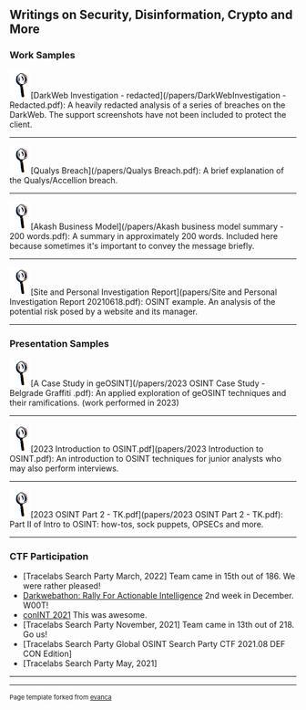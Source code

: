 ## Writings on Security, Disinformation, Crypto and More

### Work Samples
<img src="images/magnifying_glass.png?raw=true"/>[DarkWeb Investigation - redacted](/papers/DarkWebInvestigation - Redacted.pdf):
A heavily redacted analysis of a series of breaches on the DarkWeb. The support screenshots have not been included to protect the client.

---
<img src="images/magnifying_glass.png?raw=true"/>[Qualys Breach](/papers/Qualys Breach.pdf):
A brief explanation of the Qualys/Accellion breach.
 
---
<img src="images/magnifying_glass.png?raw=true"/>[Akash Business Model](/papers/Akash business model summary - 200 words.pdf):
A summary in approximately 200 words. Included here because sometimes it's important to convey the message briefly.

---
<img src="images/magnifying_glass.png?raw=true"/>[Site and Personal Investigation Report](papers/Site and Personal Investigation Report 20210618.pdf):
OSINT example. An analysis of the potential risk posed by a website and its manager. 

---

### Presentation Samples
<img src="images/magnifying_glass.png?raw=true"/>[A Case Study in geOSINT](/papers/2023 OSINT Case Study - Belgrade Graffiti .pdf):
An applied exploration of geOSINT techniques and their ramifications. (work performed in 2023)

---
<img src="images/magnifying_glass.png?raw=true"/>[2023 Introduction to OSINT.pdf](papers/2023 Introduction to OSINT.pdf):
An introduction to OSINT techniques for junior analysts who may also perform interviews. 

---
<img src="images/magnifying_glass.png?raw=true"/>[2023 OSINT Part 2 - TK.pdf](papers/2023 OSINT Part 2 - TK.pdf):
Part II of Intro to OSINT: how-tos, sock puppets, OPSECs and more. 

---

### CTF Participation

- [Tracelabs Search Party March, 2022] Team came in 15th out of 186. We were rather pleased!
- [Darkwebathon: Rally For Actionable Intelligence](https://followmoneyfightslavery.org/darkwebathon/) 2nd week in December. W00T!
- [conINT 2021](https://conint.io/) This was awesome.
- [Tracelabs Search Party November, 2021] Team came in 13th out of 218. Go us!
- [Tracelabs Search Party Global OSINT Search Party CTF 2021.08 DEF CON Edition]
- [Tracelabs Search Party May, 2021]

---




---
<p style="font-size:11px">Page template forked from <a href="https://github.com/evanca/quick-portfolio">evanca</a></p>
<!-- Remove above link if you don't want to attibute -->

